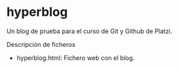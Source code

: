 # hyperblog
Un blog de prueba para el curso de Git y Github de Platzi.

Descripción de ficheros
- hyperblog.html: Fichero web con el blog.
